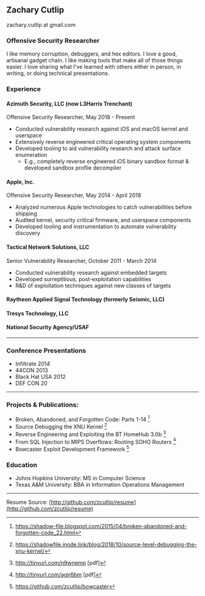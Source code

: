 ## Zachary Cutlip
zachary.cutlip at gmail.com

### Offensive Security Researcher

I like memory corruption, debuggers, and hex editors. I love a good, artisanal gadget chain. I like making tools that make all of those things easier. I love sharing what I've learned with others either in person, in writing, or doing technical presentations.

### Experience

#### **Azimuth Security, LLC** (now L3Harris Trenchant)

Offensive Security Researcher, May 2018 - Present

- Conducted vulnerability research against iOS and macOS kernel and userspace
- Extensively reverse engineered critical operating system components
- Developed tooling to aid vulnerability research and attack surface enumeration
  - E.g., completely reverse engineered iOS binary sandbox format & developed sandbox profile decompiler

#### **Apple, Inc.**

Offensive Security Researcher, May 2014 - April 2018

- Analyzed numerous Apple technologies to catch vulnerabilities before shipping
- Audited kernel, security critical firmware, and userspace components
- Developed tooling and instrumentation to automate vulnerability discovery

#### **Tactical Network Solutions, LLC**

Senior Vulnerability Researcher, October 2011 - March 2014

- Conducted vulnerability research against embedded targets
- Developed surreptitious, post-exploitation capabilities
- R&D of exploitation techniques against new classes of targets


#### **Raytheon Applied Signal Technology (formerly Seismic, LLC)**

#### **Tresys Technology, LLC**

#### **National Security Agency/USAF**

-----

  ### Conference Presentations

  * Infiltrate 2014
  * 44CON 2013
  * Black Hat USA 2012
  * DEF CON 20



-----


  ### Projects & Publications:

  * Broken, Abandoned, and Forgotten Code: Parts 1-14 [^1]
  * Source Debugging the XNU Kernel [^2]
  * Reverse Engineering and Exploiting the BT HomeHub 3.0b [^3]
  * From SQL Injection to MIPS Overflows: Rooting SOHO Routers [^4]
  * Bowcaster Exploit Development Framework [^5]

  ### Education

  * Johns Hopkins University: MS in Computer Science
  * Texas A&M University: BBA in Information Operations Management

[^1]: https://shadow-file.blogspot.com/2015/04/broken-abandoned-and-forgotten-code_22.html
[^2]: https://shadowfile.inode.link/blog/2018/10/source-level-debugging-the-xnu-kernel/
[^3]: <http://tinyurl.com/n9wnemp> [pdf]
[^4]: <http://tinyurl.com/agjr6bm> [pdf]
[^5]: https://github.com/zcutlip/bowcaster







-------
Resume Source: [http://github.com/zcutlip/resume](http://github.com/zcutlip/resume)
